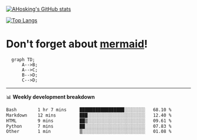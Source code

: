 [![AHosking's GitHub stats](https://github-readme-stats.vercel.app/api?username=ahosking&count_private=true&show_icons=true&theme=onedark&hide_rank=true&include_all_commits=true)](https://github.com/ahosking)

[![Top Langs](https://github-readme-stats.vercel.app/api/top-langs/?username=ahosking&layout=compact&theme=onedark)](https://github.com/ahosking)


# Don't forget about [mermaid](https://github.blog/2022-02-14-include-diagrams-markdown-files-mermaid/)!

```mermaid
  graph TD;
      A-->B;
      A-->C;
      B-->D;
      C-->D;
```
-------

📊 **Weekly development breakdown**

<!--START_SECTION:waka-->

```txt
Bash        1 hr 7 mins     █████████████████░░░░░░░░   68.10 %
Markdown    12 mins         ███░░░░░░░░░░░░░░░░░░░░░░   12.40 %
HTML        9 mins          ██▒░░░░░░░░░░░░░░░░░░░░░░   09.61 %
Python      7 mins          ██░░░░░░░░░░░░░░░░░░░░░░░   07.83 %
Other       1 min           ▒░░░░░░░░░░░░░░░░░░░░░░░░   01.08 %
```

<!--END_SECTION:waka-->
